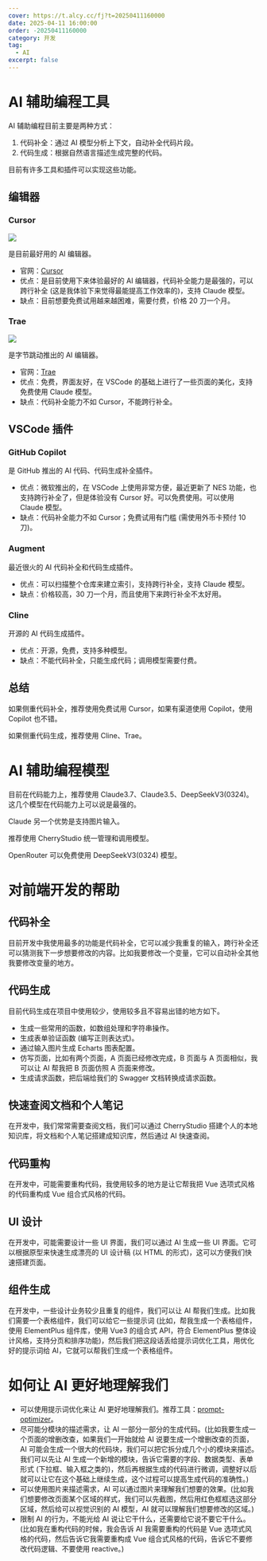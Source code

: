 ```yaml
---
cover: https://t.alcy.cc/fj?t=20250411160000
date: 2025-04-11 16:00:00
order: -20250411160000
category: 开发
tag:
  - AI
excerpt: false
---
```


# AI 辅助编程工具

AI 辅助编程目前主要是两种方式：

1. 代码补全：通过 AI 模型分析上下文，自动补全代码片段。
2. 代码生成：根据自然语言描述生成完整的代码。

目前有许多工具和插件可以实现这些功能。

## 编辑器

### Cursor

![](https://happier-blog.oss-cn-qingdao.aliyuncs.com/前端AI辅助编程01.png)

是目前最好用的 AI 编辑器。

- 官网：[Cursor](https://www.cursor.com/cn)
- 优点：是目前使用下来体验最好的 AI 编辑器，代码补全能力是最强的，可以跨行补全 (这是我体验下来觉得最能提高工作效率的)，支持 Claude 模型。
- 缺点：目前想要免费试用越来越困难，需要付费，价格 20 刀一个月。

### Trae

![](https://happier-blog.oss-cn-qingdao.aliyuncs.com/前端AI辅助编程02.png)

是字节跳动推出的 AI 编辑器。

- 官网：[Trae](https://www.trae.com.cn/)
- 优点：免费，界面友好，在 VSCode 的基础上进行了一些页面的美化，支持免费使用 Claude 模型。
- 缺点：代码补全能力不如 Cursor，不能跨行补全。

## VSCode 插件

### GitHub Copilot

是 GitHub 推出的 AI 代码、代码生成补全插件。

- 优点：微软推出的，在 VSCode 上使用非常方便，最近更新了 NES 功能，也支持跨行补全了，但是体验没有 Cursor 好。可以免费使用。可以使用 Claude 模型。
- 缺点：代码补全能力不如 Cursor；免费试用有门槛 (需使用外币卡预付 10 刀)。

### Augment

最近很火的 AI 代码补全和代码生成插件。

- 优点：可以扫描整个仓库来建立索引，支持跨行补全，支持 Claude 模型。
- 缺点：价格较高，30 刀一个月，而且使用下来跨行补全不太好用。

### Cline

开源的 AI 代码生成插件。

- 优点：开源，免费，支持多种模型。
- 缺点：不能代码补全，只能生成代码；调用模型需要付费。

## 总结

如果侧重代码补全，推荐使用免费试用 Cursor，如果有渠道使用 Copilot，使用 Copilot 也不错。

如果侧重代码生成，推荐使用 Cline、Trae。

# AI 辅助编程模型

目前在代码能力上，推荐使用 Claude3.7、Claude3.5、DeepSeekV3(0324)。这几个模型在代码能力上可以说是最强的。

Claude 另一个优势是支持图片输入。

推荐使用 CherryStudio 统一管理和调用模型。

OpenRouter 可以免费使用 DeepSeekV3(0324) 模型。

# 对前端开发的帮助

## 代码补全

目前开发中我使用最多的功能是代码补全，它可以减少我重复的输入，跨行补全还可以猜测我下一步想要修改的内容。比如我要修改一个变量，它可以自动补全其他我要修改变量的地方。

## 代码生成

目前代码生成在项目中使用较少，使用较多且不容易出错的地方如下。

- 生成一些常用的函数，如数组处理和字符串操作。
- 生成表单验证函数 (编写正则表达式)。
- 通过输入图片生成 Echarts 图表配置。
- 仿写页面，比如有两个页面，A 页面已经修改完成，B 页面与 A 页面相似，我可以让 AI 帮我把 B 页面仿照 A 页面来修改。
- 生成请求函数，把后端给我们的 Swagger 文档转换成请求函数。

## 快速查阅文档和个人笔记

在开发中，我们常常需要查阅文档，我们可以通过 CherryStudio 搭建个人的本地知识库，将文档和个人笔记搭建成知识库，然后通过 AI 快速查阅。

## 代码重构

在开发中，可能需要重构代码，我使用较多的地方是让它帮我把 Vue 选项式风格的代码重构成 Vue 组合式风格的代码。

## UI 设计

在开发中，可能需要设计一些 UI 界面，我们可以通过 AI 生成一些 UI 界面。它可以根据原型来快速生成漂亮的 UI 设计稿 (以 HTML 的形式)，这可以方便我们快速搭建页面。

## 组件生成

在开发中，一些设计业务较少且重复的组件，我们可以让 AI 帮我们生成。比如我们需要一个表格组件，我们可以给它一些提示词 (比如，帮我生成一个表格组件，使用 ElementPlus 组件库，使用 Vue3 的组合式 API，符合 ElementPlus 整体设计风格，支持分页和排序功能)，然后我们把这段话丢给提示词优化工具，用优化好的提示词给 AI，它就可以帮我们生成一个表格组件。

# 如何让 AI 更好地理解我们

- 可以使用提示词优化来让 AI 更好地理解我们。推荐工具：[prompt-optimizer](https://github.com/linshenkx/prompt-optimizer)。
- 尽可能分模块的描述需求，让 AI 一部分一部分的生成代码。(比如我要生成一个页面的增删改查，如果我们一开始就给 AI 说要生成一个增删改查的页面，AI 可能会生成一个很大的代码块，我们可以把它拆分成几个小的模块来描述。我们可以先让 AI 生成一个新增的模块，告诉它需要的字段、数据类型、表单形式 (下拉框、输入框之类的)，然后再根据生成的代码进行微调，调整好以后就可以让它在这个基础上继续生成，这个过程可以提高生成代码的准确性。)
- 可以使用图片来描述需求，AI 可以通过图片来理解我们想要的效果。(比如我们想要修改页面某个区域的样式，我们可以先截图，然后用红色框框选这部分区域，然后给可以视觉识别的 AI 模型，AI 就可以理解我们想要修改的区域。)
- 限制 AI 的行为，不能光给 AI 说让它干什么，还需要给它说不要它干什么。(比如我在重构代码的时候，我会告诉 AI 我需要重构的代码是 Vue 选项式风格的代码，然后告诉它我需要重构成 Vue 组合式风格的代码，告诉它不要修改代码逻辑、不要使用 reactive。)
